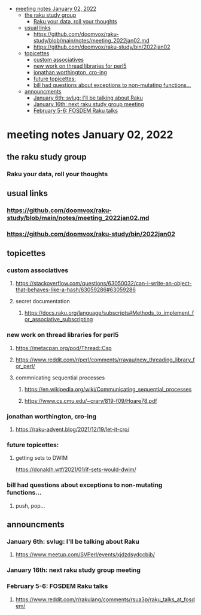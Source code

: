 - [meeting notes January 02, 2022](#org66703d1)
  - [the raku study group](#orgb610486)
    - [Raku your data, roll your thoughts](#orge249f78)
  - [usual links](#orgc735b9b)
    - [<https://github.com/doomvox/raku-study/blob/main/notes/meeting_2022jan02.md>](#org3576f76)
    - [<https://github.com/doomvox/raku-study/bin/2022jan02>](#orga995b8a)
  - [topicettes](#org9a067a0)
    - [custom associatives](#org864d034)
    - [new work on thread libraries for perl5](#org362e63a)
    - [jonathan worthington, cro-ing](#org6c6aa4e)
    - [future topicettes:](#org7f89e0e)
    - [bill had questions about exceptions to non-mutating functions&#x2026;](#org32f9e2e)
  - [announcments](#orgfbe0b4f)
    - [January 6th: svlug: I'll be talking about Raku](#org6af16d6)
    - [January 16th: next raku study group meeting](#org969178e)
    - [February 5-6: FOSDEM Raku talks](#orgaedcc83)


<a id="org66703d1"></a>

# meeting notes January 02, 2022


<a id="orgb610486"></a>

## the raku study group


<a id="orge249f78"></a>

### Raku your data, roll your thoughts


<a id="orgc735b9b"></a>

## usual links


<a id="org3576f76"></a>

### <https://github.com/doomvox/raku-study/blob/main/notes/meeting_2022jan02.md>


<a id="orga995b8a"></a>

### <https://github.com/doomvox/raku-study/bin/2022jan02>


<a id="org9a067a0"></a>

## topicettes


<a id="org864d034"></a>

### custom associatives

1.  <https://stackoverflow.com/questions/63050032/can-i-write-an-object-that-behaves-like-a-hash/63059286#63059286>

2.  secret documentation

    1.  <https://docs.raku.org/language/subscripts#Methods_to_implement_for_associative_subscripting>


<a id="org362e63a"></a>

### new work on thread libraries for perl5

1.  <https://metacpan.org/pod/Thread::Csp>

2.  <https://www.reddit.com/r/perl/comments/rrayau/new_threading_library_for_perl/>

3.  commnicating sequential processes

    1.  <https://en.wikipedia.org/wiki/Communicating_sequential_processes>
    
    2.  <https://www.cs.cmu.edu/~crary/819-f09/Hoare78.pdf>


<a id="org6c6aa4e"></a>

### jonathan worthington, cro-ing

1.  <https://raku-advent.blog/2021/12/19/let-it-cro/>


<a id="org7f89e0e"></a>

### future topicettes:

1.  getting sets to DWIM

    <https://donaldh.wtf/2021/01/if-sets-would-dwim/>


<a id="org32f9e2e"></a>

### bill had questions about exceptions to non-mutating functions&#x2026;

1.  push, pop&#x2026;


<a id="orgfbe0b4f"></a>

## announcments


<a id="org6af16d6"></a>

### January 6th: svlug: I'll be talking about Raku

1.  <https://www.meetup.com/SVPerl/events/xjdzdsydccbjb/>


<a id="org969178e"></a>

### January 16th: next raku study group meeting


<a id="orgaedcc83"></a>

### February 5-6: FOSDEM Raku talks

1.  <https://www.reddit.com/r/rakulang/comments/rsua3p/raku_talks_at_fosdem/>
